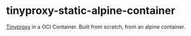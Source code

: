 # tinyproxy-static-alpine-container

[Tinyproxy](http://tinyproxy.github.io/) in a OCI Container. Built from scratch, from an alpine container.

